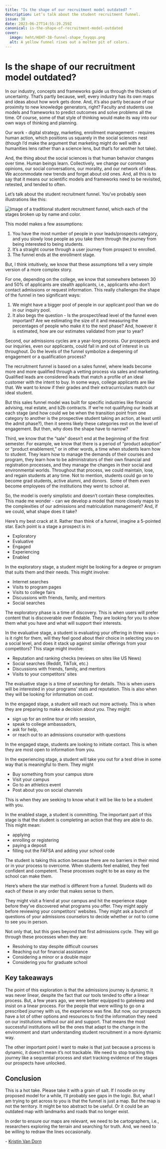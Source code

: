 ```yaml
---
title: "Is the shape of our recruitment model outdated? "
description: Let’s talk about the student recruitment funnel.
issue: 38
date: 2023-06-27T14:55:19.259Z
canonical: is-the-shape-of-recruitment-model-outdated
cover:
  image: heht/HEHT-38-funnel-shape_fxyqqs.png
  alt: A yellow funnel rises out a molten pit of colors.
---
```

# Is the shape of our recruitment model outdated? 

In our industry, concepts and frameworks guide us through the thickets of uncertainty. That’s partly because, well, every industry has its own maps and ideas about how work gets done. And, it’s also partly because of our proximity to new knowledge generators, right? Faculty and students use models and frameworks to predict outcomes and solve problems all the time. Of course, some of that style of thinking would make its way into our own ways of thinking and planning. 

Our work - digital strategy, marketing, enrollment management - requires human action, which positions us squarely in the social sciences nest (though I’d make the argument that marketing might do well with a humanities lens rather than a science lens, but that’s for another hot take). 

And, the thing about the social sciences is that human behavior changes over time. Human beings learn. Collectively, we change our common opinions, our social conversations, our morality, and our network of ideas. We accommodate new trends and forget about old ones. And, all this is to say that it means our scientific models and frameworks need to be revisited, retested, and tended to often. 

Let’s talk about the student recruitment funnel. You’ve probably seen illustrations like this: 

![Image of a traditional student recruitment funnel, which each of the stages broken up by name and color.](/assets/uploads/heht-38-outdated-funnel.jpeg)

This model makes a few assumptions: 

1. You have the most number of people in your leads/prospects category, and you slowly lose people as you take them through the journey from being interested to being students. 
2. It’s a straight course through a user journey from prospect to enrolled. 
3. The funnel ends at the enrollment stage. 

But, I think intuitively, we know that these assumptions tell a very simple version of a more complex story. 

For one, depending on the college, we know that somewhere between 30 and 50% of applicants are stealth applicants, i.e., applicants who don’t contact admissions or request information. This really challenges the shape of the funnel in two significant ways: 

1. We might have a bigger pool of people in our applicant pool than we do in our inquiry pool. 
2. It also begs the question - Is the prospect/lead level of the funnel even important? Are we estimating the size of it and measuring the percentages of people who make it to the next phase? And, however it is estimated, how are our estimates validated from year to year? 

Second, our admissions cycles are a year-long process. Our prospects and our inquiries, even our applicants, could fall in and out of interest in us throughout. Do the levels of the funnel symbolize a deepening of engagement or a qualification process? 

The recruitment funnel is based on a sales funnel, where leads become more and more qualified through a vetting process via sales and marketing. Qualified leads are considered leads that match a profile of an ideal customer with the intent to buy. In some ways, college applicants are like that. We want to know if their grades and their extracurriculars match our ideal student. 

But this sales funnel model was built for specific industries like financial advising, real estate, and b2b contracts. If we’re not qualifying our leads at each stage (and how could we be when the transition point from one category to another is the prospective student taking an action, at least until the admit phase?), then it seems likely these categories rest on the level of engagement. But then, why does the shape have to narrow? 

Third, we know that the “sale” doesn’t end at the beginning of the first semester. For example, we know that there is a period of “product adoption” or “product enablement,” or in other words, a time when students learn how to student. They learn how to manage the demands of their courses and program, they learn how to be administrators of their own financial and registration processes, and they manage the changes in their social and environmental worlds. Throughout that process, we could maintain, lose, and regain students at any time. Not to mention, students could go on to become grad students, active alumni, and donors.  Some of them even become employees of the institutions they went to school at.

So, the model is overly simplistic and doesn’t contain these complexities. This made me wonder - can we develop a model that more closely maps to the complexities of our admissions and matriculation management? And, if we could, what shape does it take? 

Here’s my best crack at it. Rather than think of a funnel, imagine a 5-pointed star. Each point is a stage a prospect is in: 

* Exploratory
* Evaluative 
* Engaged
* Experiencing 
* Enabled 

In the exploratory stage, a student might be looking for a degree or program that suits them and their needs. This might involve: 

* Internet searches 
* Visits to program pages 
* Visits to college fairs 
* Discussions with friends, family, and mentors
* Social searches

The exploratory phase is a time of discovery. This is when users will prefer content that is discoverable over findable. They are looking for you to show them what you have and what will support their interests. 

In the evaluative stage, a student is evaluating your offering in three ways - is it right for them, will they feel good about their choice in selecting you on a social level, and does it stack up against similar offerings from your competitors? This stage might involve: 

* Reputation and ranking checks (reviews on sites like US News) 
* Social searches (Reddit, TikTok, etc.)
* Discussions with friends, family, and mentors 
* Visits to your competitors’ sites

The evaluative stage is a time of searching for details. This is when users will be interested in your programs’ stats and reputation. This is also when they will be looking for information on cost. 

In the engaged stage, a student will reach out more actively. This is when they are preparing to make a decision about you. They might: 

* sign up for an online tour or info session,
* speak to college ambassadors,
* ask for help,  
* or reach out to an admissions counselor with questions

In the engaged stage, students are looking to initiate contact. This is when they are most open to information from you. 

In the experiencing stage, a student will take you out for a test drive in some way that is meaningful to them. They might 

* Buy something from your campus store 
* Visit your campus
* Go to an athletics event 
* Post about you on social channels 

This is when they are seeking to know what it will be like to be a student with you. 

In the enabled stage, a student is committing. The important part of this stage is that the student is completing an action that they are able to do. This might mean: 

* applying 
* enrolling or registering 
* paying a deposit 
* filling out the FAFSA and adding your school code

The student is taking this action because there are no barriers in their mind or in your process to overcome. When students feel enabled, they feel confident and competent. These processes ought to be as easy as the school can make them. 

Here’s where the star method is different from a funnel. Students will do each of these in any order that makes sense to them. 

They might visit a friend at your campus and hit the experience stage before they’ve discovered what programs you offer. They might apply before reviewing your competitors’ websites. They might ask a bunch of questions of your admissions counselors to decide whether or not to come to see you in person. 

Not only that, but this goes beyond that first admissions cycle. They will go through these processes when they are:  

* Resolving to stay despite difficult courses
* Reaching out for financial assistance
* Considering a minor or a double major
* Considering you for graduate school

## Key takeaways 

The point of this exploration is that the admissions journey is dynamic. It was never linear, despite the fact that our tools tended to offer a linear process. But, a few years ago, we were better equipped to gatekeep and insist on a linear process. For the people that were willing to go on a prescribed journey with us, the experience was fine. But now, our prospects have a lot of other options and resources to find the information they need on our institutions without our aid and support. That means the most successful institutions will be the ones that adapt to the change in the environment and start understanding student recruitment in a more dynamic way. 

The other important point I want to make is that just because a process is dynamic, it doesn’t mean it’s not trackable. We need to stop tracking this journey like a sequential process and start tracking evidence of the stages our prospects have unlocked. 

## Conclusion

This is a hot take. Please take it with a grain of salt. If I noodle on my proposed model for a while, I’ll probably see gaps in the logic. But, what I am trying to get across to you is that the funnel is just a map. But the map is not the territory. It might be too abstract to be useful. Or it could be an outdated map with landmarks and roads that no longer exist.  

In order to ensure our maps are relevant, we need to be cartographers, i.e., researchers exploring the terrain and searching for truth. And, we need to be willing to redraw the lines occasionally.

\-﻿ [Kristin Van Dorn](https://www.linkedin.com/in/kristinvandorn/)
